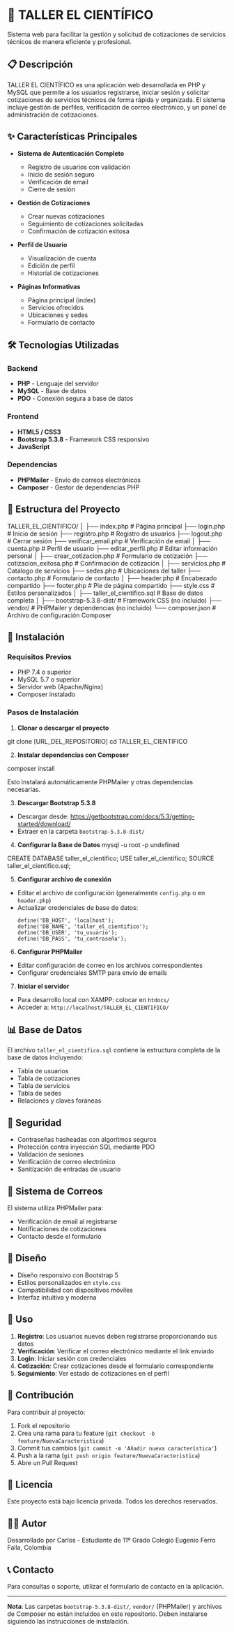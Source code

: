 # 🔬 TALLER EL CIENTÍFICO

Sistema web para facilitar la gestión y solicitud de cotizaciones de servicios técnicos de manera eficiente y profesional.

## 📋 Descripción

TALLER EL CIENTÍFICO es una aplicación web desarrollada en PHP y MySQL que permite a los usuarios registrarse, iniciar sesión y solicitar cotizaciones de servicios técnicos de forma rápida y organizada. El sistema incluye gestión de perfiles, verificación de correo electrónico, y un panel de administración de cotizaciones.

## ✨ Características Principales

- **Sistema de Autenticación Completo**
  - Registro de usuarios con validación
  - Inicio de sesión seguro
  - Verificación de email
  - Cierre de sesión

- **Gestión de Cotizaciones**
  - Crear nuevas cotizaciones
  - Seguimiento de cotizaciones solicitadas
  - Confirmación de cotización exitosa

- **Perfil de Usuario**
  - Visualización de cuenta
  - Edición de perfil
  - Historial de cotizaciones

- **Páginas Informativas**
  - Página principal (index)
  - Servicios ofrecidos
  - Ubicaciones y sedes
  - Formulario de contacto

## 🛠️ Tecnologías Utilizadas

### Backend
- **PHP** - Lenguaje del servidor
- **MySQL** - Base de datos
- **PDO** - Conexión segura a base de datos

### Frontend
- **HTML5 / CSS3**
- **Bootstrap 5.3.8** - Framework CSS responsivo
- **JavaScript**

### Dependencias
- **PHPMailer** - Envío de correos electrónicos
- **Composer** - Gestor de dependencias PHP

## 📁 Estructura del Proyecto

TALLER_EL_CIENTIFICO/
│
├── index.php # Página principal
├── login.php # Inicio de sesión
├── registro.php # Registro de usuarios
├── logout.php # Cerrar sesión
├── verificar_email.php # Verificación de email
│
├── cuenta.php # Perfil de usuario
├── editar_perfil.php # Editar información personal
│
├── crear_cotizacion.php # Formulario de cotización
├── cotizacion_exitosa.php # Confirmación de cotización
│
├── servicios.php # Catálogo de servicios
├── sedes.php # Ubicaciones del taller
├── contacto.php # Formulario de contacto
│
├── header.php # Encabezado compartido
├── footer.php # Pie de página compartido
├── style.css # Estilos personalizados
│
├── taller_el_cientifico.sql # Base de datos completa
│
├── bootstrap-5.3.8-dist/ # Framework CSS (no incluido)
├── vendor/ # PHPMailer y dependencias (no incluido)
└── composer.json # Archivo de configuración Composer


## 🚀 Instalación

### Requisitos Previos
- PHP 7.4 o superior
- MySQL 5.7 o superior
- Servidor web (Apache/Nginx)
- Composer instalado

### Pasos de Instalación

1. **Clonar o descargar el proyecto**

git clone [URL_DEL_REPOSITORIO]
cd TALLER_EL_CIENTIFICO


2. **Instalar dependencias con Composer**

composer install

Esto instalará automáticamente PHPMailer y otras dependencias necesarias.

3. **Descargar Bootstrap 5.3.8**
- Descargar desde: https://getbootstrap.com/docs/5.3/getting-started/download/
- Extraer en la carpeta `bootstrap-5.3.8-dist/`

4. **Configurar la Base de Datos**
mysql -u root -p
undefined

CREATE DATABASE taller_el_cientifico;
USE taller_el_cientifico;
SOURCE taller_el_cientifico.sql;


5. **Configurar archivo de conexión**
- Editar el archivo de configuración (generalmente `config.php` o en `header.php`)
- Actualizar credenciales de base de datos:
  ```
  define('DB_HOST', 'localhost');
  define('DB_NAME', 'taller_el_cientifico');
  define('DB_USER', 'tu_usuario');
  define('DB_PASS', 'tu_contraseña');
  ```

6. **Configurar PHPMailer**
- Editar configuración de correo en los archivos correspondientes
- Configurar credenciales SMTP para envío de emails

7. **Iniciar el servidor**
- Para desarrollo local con XAMPP: colocar en `htdocs/`
- Acceder a: `http://localhost/TALLER_EL_CIENTIFICO/`

## 📊 Base de Datos

El archivo `taller_el_cientifico.sql` contiene la estructura completa de la base de datos incluyendo:

- Tabla de usuarios
- Tabla de cotizaciones
- Tabla de servicios
- Tabla de sedes
- Relaciones y claves foráneas

## 🔐 Seguridad

- Contraseñas hasheadas con algoritmos seguros
- Protección contra inyección SQL mediante PDO
- Validación de sesiones
- Verificación de correo electrónico
- Sanitización de entradas de usuario

## 📧 Sistema de Correos

El sistema utiliza PHPMailer para:
- Verificación de email al registrarse
- Notificaciones de cotizaciones
- Contacto desde el formulario

## 🎨 Diseño

- Diseño responsivo con Bootstrap 5
- Estilos personalizados en `style.css`
- Compatibilidad con dispositivos móviles
- Interfaz intuitiva y moderna

## 📝 Uso

1. **Registro**: Los usuarios nuevos deben registrarse proporcionando sus datos
2. **Verificación**: Verificar el correo electrónico mediante el link enviado
3. **Login**: Iniciar sesión con credenciales
4. **Cotización**: Crear cotizaciones desde el formulario correspondiente
5. **Seguimiento**: Ver estado de cotizaciones en el perfil

## 🤝 Contribución

Para contribuir al proyecto:
1. Fork el repositorio
2. Crea una rama para tu feature (`git checkout -b feature/NuevaCaracteristica`)
3. Commit tus cambios (`git commit -m 'Añadir nueva característica'`)
4. Push a la rama (`git push origin feature/NuevaCaracteristica`)
5. Abre un Pull Request

## 📄 Licencia

Este proyecto está bajo licencia privada. Todos los derechos reservados.

## 👨‍💻 Autor

Desarrollado por Carlos - Estudiante de 11º Grado
Colegio Eugenio Ferro Falla, Colombia

## 📞 Contacto

Para consultas o soporte, utilizar el formulario de contacto en la aplicación.

---

**Nota**: Las carpetas `bootstrap-5.3.8-dist/`, `vendor/` (PHPMailer) y archivos de Composer no están incluidos en este repositorio. Deben instalarse siguiendo las instrucciones de instalación.
